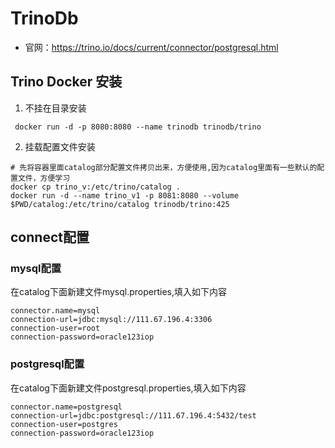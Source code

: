 # TrinoDb

- 官网：https://trino.io/docs/current/connector/postgresql.html

## Trino Docker 安装

1. 不挂在目录安装

```shell
 docker run -d -p 8080:8080 --name trinodb trinodb/trino
```

2. 挂载配置文件安装

```shell
# 先将容器里面catalog部分配置文件拷贝出来，方便使用,因为catalog里面有一些默认的配置文件，方便学习
docker cp trino_v:/etc/trino/catalog .
docker run -d --name trino_v1 -p 8081:8080 --volume $PWD/catalog:/etc/trino/catalog trinodb/trino:425
```

## connect配置

### mysql配置

在catalog下面新建文件mysql.properties,填入如下内容

```text
connector.name=mysql
connection-url=jdbc:mysql://111.67.196.4:3306
connection-user=root
connection-password=oracle123iop
```

### postgresql配置

在catalog下面新建文件postgresql.properties,填入如下内容

```text
connector.name=postgresql
connection-url=jdbc:postgresql://111.67.196.4:5432/test
connection-user=postgres
connection-password=oracle123iop
```
